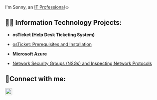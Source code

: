 I'm Sonny, an <a href="https://linkedin.com/in/SonnyPeguero">IT Professional</a>☺</h1>

<h2>👨‍💻 Information Technology Projects:</h2>

 - <b>osTicket (Help Desk Ticketing System)</b>
 - [osTicket: Prerequisites and Installation](https://github.com/SonnyPegueroCC/osticket-prereqs)

 - <b>Microsoft Azure</b>
 - [Network Security Groups (NSGs) and Inspecting Network Protocols](https://github.com/SonnyPegueroCC/azure-network-protocols)

<h2>🤳Connect with me:</h2>

[<img align="left" alt="Josh | LinkedIn" width="22px" src="https://cdn.jsdelivr.net/npm/simple-icons@v3/icons/linkedin.svg" />][linkedin]

[linkedin]: https://linkedin.com/in/SonnyPeguero
